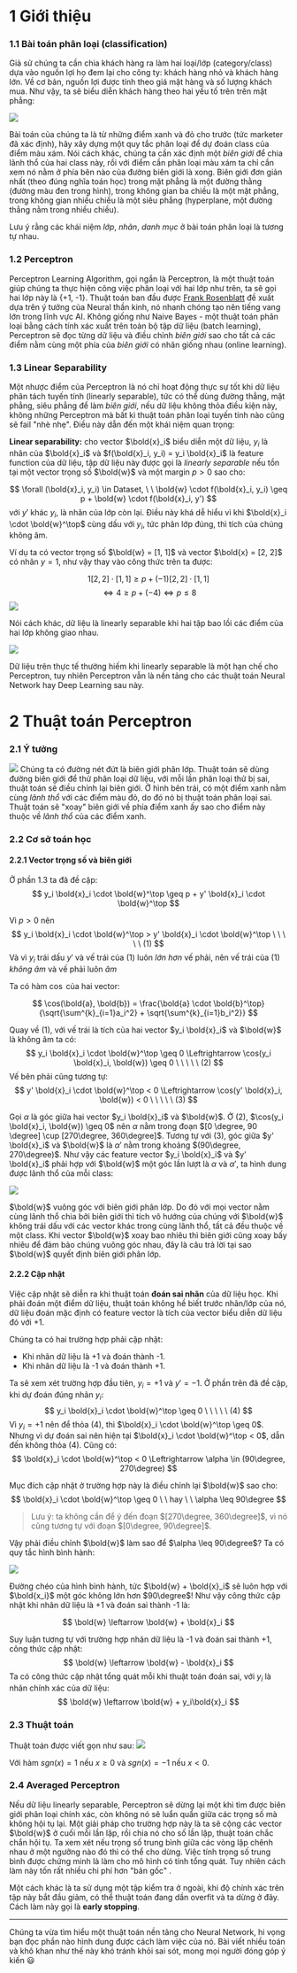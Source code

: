 # 1 Giới thiệu
### 1.1 Bài toán phân loại (classification)
Giả sử chúng ta cần chia khách hàng ra làm hai loại/lớp (category/class) dựa vào nguồn lợi họ đem lại cho công ty: khách hàng nhỏ và khách hàng lớn. Về cơ bản, nguồn lợi được tính theo giá mặt hàng và số lượng khách mua. Như vậy, ta sẽ biểu diễn khách hàng theo hai yếu tố trên trên mặt phẳng:

![](https://images.viblo.asia/5d455d1e-fa56-4475-9831-193344e05164.png)

Bài toán của chúng ta là từ những điểm xanh và đỏ cho trước (tức marketer đã xác định), hãy xây dựng một quy tắc phân loại để dự đoán class của điểm màu xám. Nói cách khác, chúng ta cần xác định một _biên giới_ để chia lãnh thổ của hai class này, rồi với điểm cần phân loại màu xám ta chỉ cần xem nó nằm ở phía bên nào của đường biên giới là xong. Biên giới đơn giản nhất (theo đúng nghĩa toán học) trong mặt phẳng là một đường thằng (đường màu đen trong hình), trong không gian ba chiều là một mặt phẳng, trong không gian nhiều chiều là một siêu phẳng (hyperplane, một đường thẳng nằm trong nhiều chiều).

Lưu ý rằng các khái niệm _lớp_, _nhãn_, _danh mục_ ở bài toán phân loại là tương tự nhau.

### 1.2 Perceptron

Perceptron Learning Algorithm, gọi ngắn là Perceptron, là một thuật toán giúp chúng ta thực hiện công việc phân loại với hai lớp như trên, ta sẽ gọi hai lớp này là {+1, -1}. Thuật toán ban đầu được [Frank Rosenblatt](https://en.wikipedia.org/wiki/Frank_Rosenblatt) đề xuất dựa trên ý tưởng của Neural thần kinh, nó nhanh chóng tạo nên tiếng vang lớn trong lĩnh vực AI. Không giống như Naive Bayes - một thuật toán phân loại bằng cách tính xác xuất trên toàn bộ tập dữ liệu (batch learning), Perceptron sẽ đọc từng dữ liệu và điều chỉnh _biên giới_ sao cho tất cả các điểm nằm cùng một phía của _biên giới_ có nhãn giống nhau (online learning).

### 1.3 Linear Separability
Một nhược điểm của Perceptron là nó chỉ hoạt động thực sự tốt khi dữ liệu phân tách tuyến tính (linearly separable), tức có thể dùng đường thẳng, mặt phẳng, siêu phẳng để làm _biên giới_, nếu dữ liệu không thỏa điều kiện này, không những Perceptron mà bất kì thuật toán phân loại tuyến tính nào cũng sẽ fail "nhè nhẹ". Điều này dẫn đến một khái niệm quan trọng:

**Linear separability:** cho vector $\bold{x}_i$ biểu diễn một dữ liệu, $y_i$ là nhãn của $\bold{x}_i$ và $f(\bold{x}_i, y_i) = y_i \bold{x}_i$ là feature function của dữ liệu, tập dữ liệu này được gọi là _linearly separable_ nếu tồn tại một vector trọng số $\bold{w}$ và một margin $p > 0$ sao cho:

$$
\forall (\bold{x}_i, y_i) \in Dataset, \ \ \bold{w} \cdot f(\bold{x}_i, y_i) \geq p + \bold{w} \cdot f(\bold{x}_i, y')
$$
với $y'$ khác $y_i$, là nhãn của lớp còn lại. Điều này khá dễ hiểu vì khi $\bold{x}_i \cdot \bold{w}^\top$ cùng dấu với $y_i$, tức phân lớp đúng, thì tích của chúng không âm.

Ví dụ ta có vector trọng số $\bold{w} = [1, 1]$ và vector $\bold{x} = [2, 2]$ có nhãn $y = 1$, như vậy thay vào công thức trên ta được:

$$
1 [2, 2] \cdot [1, 1] \geq p + (-1)[2, 2] \cdot [1, 1]
$$
$$
\Leftrightarrow 4 \geq p + (-4) \Leftrightarrow p \leq 8
$$
![](https://images.viblo.asia/4cbee644-932e-4357-bd60-004885cd662d.png)

Nói cách khác, dữ liệu là linearly separable khi hai tập bao lồi các điểm của hai lớp không giao nhau.

![](https://images.viblo.asia/466ae3a9-c6da-452c-940b-3a7feb6c6b47.png)

Dữ liệu trên thực tế thường hiếm khi linearly separable là một hạn chế cho Perceptron, tuy nhiên Perceptron vẫn là nền tảng cho các thuật toán Neural Network hay Deep Learning sau này.

# 2 Thuật toán Perceptron
### 2.1 Ý tưởng

![](https://images.viblo.asia/658733aa-d44e-4e75-8385-898fe882dd01.png)
Chúng ta có đường nét đứt là biên giới phân lớp. Thuật toán sẽ dùng đường biên giới để thử phân loại dữ liệu, với mỗi lần phân loại thử bị sai, thuật toán sẽ điều chỉnh lại biên giới. Ở hình bên trái, có một điểm xanh nằm cùng _lãnh thổ_ với các điểm màu đỏ, do đó nó bị thuật toán phân loại sai. Thuật toán sẽ "xoay" biên giới về phía điểm xanh ấy sao cho điểm này thuộc về _lãnh thổ_ của các điểm xanh.

### 2.2 Cơ sở toán học

#### 2.2.1 Vector trọng số và biên giới
Ở phần 1.3 ta đã đề cập:
$$
y_i \bold{x}_i \cdot \bold{w}^\top \geq p + y' \bold{x}_i \cdot \bold{w}^\top
$$

Vì $p > 0$ nên
$$
y_i \bold{x}_i \cdot \bold{w}^\top > y' \bold{x}_i \cdot \bold{w}^\top \ \ \ \ \ (1)
$$
Và vì $y_i$ trái dấu $y'$ và vế trái của $(1)$ luôn _lớn hơn_ vế phải, nên vế trái của $(1)$ *không âm* và vế phải luôn *âm*

Ta có hàm $\cos$ của hai vector:

$$
\cos(\bold{a},  \bold{b}) = \frac{\bold{a} \cdot  \bold{b}^\top}{\sqrt{\sum^{k}_{i=1}a_i^2} + \sqrt{\sum^{k}_{i=1}b_i^2}}
$$

Quay về $(1)$, với vế trái là tích của hai vector $y_i \bold{x}_i$ và $\bold{w}$ là không âm ta có:
$$
y_i \bold{x}_i \cdot \bold{w}^\top \geq 0 \Leftrightarrow \cos(y_i \bold{x}_i, \bold{w}) \geq 0 \ \ \ \ \ (2)
$$
Vế bên phải cũng tương tự:
$$
y' \bold{x}_i \cdot \bold{w}^\top < 0 \Leftrightarrow \cos(y' \bold{x}_i, \bold{w}) < 0 \ \ \ \ \ (3)
$$

Gọi $\alpha$ là góc giữa hai vector $y_i \bold{x}_i$ và $\bold{w}$. Ở $(2)$, $\cos(y_i \bold{x}_i, \bold{w}) \geq 0$ nên $\alpha$ nằm trong đoạn $[0 \degree, 90 \degree] \cup [270\degree, 360\degree]$. Tương tự với $(3)$, góc giữa $y' \bold{x}_i$ và $\bold{w}$ là $\alpha'$ nằm trong khoảng $(90\degree, 270\degree)$. Như vậy các feature vector  $y_i \bold{x}_i$ và  $y' \bold{x}_i$ phải hợp với $\bold{w}$ một góc lần lượt là $\alpha$ và $\alpha'$, ta hình dung được lãnh thổ của mỗi class:

![](https://images.viblo.asia/32328294-a812-4b33-a0ca-48b6c7683077.png)

$\bold{w}$ vuông góc với biên giới phân lớp. Do đó với mọi vector nằm cùng lãnh thổ chia bởi biên giới thì tích vô hướng của chúng với $\bold{w}$ không trái dấu với các vector khác trong cùng lãnh thổ, tất cả đều thuộc về một class. Khi vector $\bold{w}$ xoay bao nhiêu thì biên giới cũng xoay bấy nhiêu để đảm bảo chúng vuông góc nhau, đây là câu trả lời tại sao $\bold{w}$ quyết định biên giới phân lớp.

#### 2.2.2 Cập nhật

Việc cập nhật sẽ diễn ra khi thuật toán **đoán sai nhãn** của dữ liệu học. Khi phải đoán một điểm dữ liệu, thuật toán không hề biết trước nhãn/lớp của nó, dữ liệu đoán mặc định có feature vector là tích của vector biểu diễn dữ liệu đó với $+1$.

Chúng ta có hai trường hợp phải cập nhật:
* Khi nhãn dữ liệu là +1 và đoán thành -1.
* Khi nhãn dữ liệu là -1 và đoán thành +1.

Ta sẽ xem xét trường hợp đầu tiên, $y_i = +1$ và $y' = -1$. Ở phần trên đã đề cập, khi dự đoán đúng nhãn $y_i$:
$$
y_i \bold{x}_i \cdot \bold{w}^\top \geq 0 \ \ \ \ \ (4)
$$
Vì $y_i = +1$ nên để thỏa (4), thì $\bold{x}_i \cdot \bold{w}^\top \geq 0$. Nhưng vì dự đoán sai nên hiện tại $\bold{x}_i \cdot \bold{w}^\top < 0$, dẫn đến không thỏa $(4)$. Cũng có:
$$
\bold{x}_i \cdot \bold{w}^\top < 0  \Leftrightarrow \alpha \in (90\degree, 270\degree)
$$

Mục đích cập nhật ở trường hợp này là điều chỉnh lại $\bold{w}$ sao cho:  
$$
\bold{x}_i \cdot \bold{w}^\top \geq 0 \ \ hay \ \ \alpha \leq 90\degree
$$
> Lưu ý: ta không cần để ý đến đoạn $[270\degree, 360\degree]$, vì nó cũng tương tự với đoạn $[0\degree, 90\degree]$.

Vậy phải điều chỉnh $\bold{w}$ làm sao để $\alpha \leq 90\degree$? Ta có quy tắc hình bình hành:

![](https://images.viblo.asia/aa11db0d-2059-4c3d-81a2-289d1ae40fba.png)

Đường chéo của hình bình hành, tức $\bold{w} + \bold{x}_i$ sẽ luôn hợp với $\bold{x_i}$ một góc không lớn hơn $90\degree$! Như vậy công thức cập nhật khi nhãn dữ liệu là +1 và đoán sai thành -1 là:

$$
\bold{w} \leftarrow \bold{w} + \bold{x}_i
$$

Suy luận tương tự với trường hợp nhãn dữ liệu là -1 và đoán sai thành +1, công thức cập nhật:
$$
\bold{w} \leftarrow \bold{w} - \bold{x}_i
$$
Ta có công thức cập nhật tổng quát mỗi khi thuật toán đoán sai, với $y_i$ là nhãn chính xác của dữ liệu:
$$
\bold{w} \leftarrow \bold{w} + y_i\bold{x}_i
$$
### 2.3 Thuật toán
Thuật toán được viết gọn như sau:
![](https://images.viblo.asia/7cf59961-cb59-41d3-a482-3130eeba58ae.png)

Với hàm $sgn(x) = 1$ nếu $x \geq 0$ và $sgn(x) = -1$ nếu $x < 0$.

### 2.4 Averaged Perceptron

Nếu dữ liệu linearly separable, Perceptron sẽ dừng lại một khi tìm được biên giới phân loại chính xác, còn không nó sẽ luẩn quẩn giữa các trọng số mà không hội tụ lại. Một giải pháp cho trường hợp này là ta sẽ cộng các vector $\bold{w}$ ở cuối mỗi lần lặp, rồi chia nó cho số lần lặp, thuật toán chắc chắn hội tụ. Ta xem xét nếu trọng số trung bình giữa các vòng lặp chênh nhau ở một ngưỡng nào đó thì có thể cho dừng. Việc tính trọng số trung bình được chứng minh là làm cho mô hình có tính tổng quát. Tuy nhiên cách làm này tốn rất nhiều chi phí hơn "bản gốc" . 

Một cách khác là ta sử dụng một tập kiểm tra ở ngoài, khi độ chính xác trên tập này bắt đầu giảm, có thể thuật toán đang dần overfit và ta dừng ở đây. Cách làm này gọi là **early stopping**.

---

Chúng ta vừa tìm hiểu một thuật toán nền tảng cho Neural Network, hi vọng bạn đọc phần nào hình dung được cách làm việc của nó. Bài viết nhiều toán và khô khan như thế này khó tránh khỏi sai sót, mong mọi người đóng góp ý kiến :smiley: